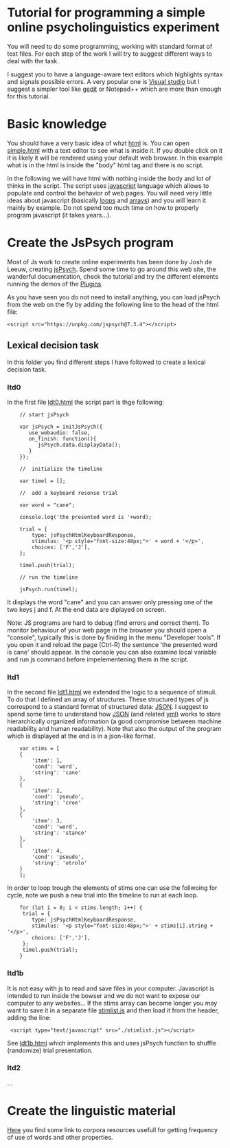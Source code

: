 # Tutorial for programming a simple online psycholinguistics experiment

You will need to do some programming,  working with standard format of text files.
For each step of the work I will try to suggest different ways to deal with the task.

I suggest you to have a language-aware text editors which highlights syntax and signals 
possible errors. A very popular one is [Visual studio](https://code.visualstudio.com/download) but I suggest a simpler tool like [gedit](https://gedit-text-editor.org/) or Notepad++  which are more than enough for this tutorial.

# Basic knowledge

You should have a very basic idea of whzt [html](https://www.w3schools.com/html/html_intro.asp) is. You can open [simple.html](simple.html) with a text editor to see what is inside it. If you double click on it it is likely it will be rendered using 
your default web browser. In this example what is in the html is inside the "body" html tag and there is no script.  

In the following we will have html with nothing inside the body and lot of thinks in the script.  The script uses [javascript](https://www.w3schools.com/Js/) language which allows to populate and control the behavior of web pages. You will need very little ideas about javascript (basically [loops](https://www.w3schools.com/Js/js_loops.asp) and [arrays](https://www.w3schools.com/Js/js_arrays.asp)) and you will learn it mainly by example.  Do not spend too much time on how to properly program javascript (it takes years...).

# Create the JsPsych program

Most of Js work to create online experiments has been done by Josh de Leeuw, creating [jsPsych](https://www.jspsych.org). Spend some time to go around this web site, the wanderful documentation, check the tutorial and try the different elements running the demos of the [Plugins](https://www.jspsych.org/v7/plugins/list-of-plugins/).

As  you have seen you do not need to install anything, you can load jsPsych from the web on the fly by adding the following line to the head of the html file:

    <script src="https://unpkg.com/jspsych@7.3.4"></script>


## Lexical decision task

In this folder you find different steps I have followed to create a lexical decision task.


### ltd0

In the first file [ldt0.html](program/ldt0.html) the script part is thge following:

```
    // start jsPsych

    var jsPsych = initJsPsych({
       use_webaudio: false,
       on_finish: function(){
          jsPsych.data.displayData(); 
       }
    });

    //  initialize the timeline 
    
    var timel = [];
    
    //  add a keyboard resonse trial
    
    var word = "cane";
    
    console.log('the presented word is '+word);
    
    trial = {
        type: jsPsychHtmlKeyboardResponse,
        stimulus: '<p style="font-size:48px;">' + word + '</p>',
        choices: ['F','J'],
    };

    timel.push(trial);
    
    // run the timeline
    
    jsPsych.run(timel);
```

It displays the word "cane" and you can answer only pressing one of the two keys j and f.  At the end data are diplayed on screen.

Note: JS programs are hard to debug (find errors and correct them). To monitor behaviour of your web page in the browser you should open a "console",  typically this is done by finiding in the menu "Developer tools".  If you open it and reload the page (Ctrl-R) the sentence 'the presented word is cane' should appear. In the console you can also examine local variable and run js command before impelementening them in the script.

### ltd1

In the second file [ldt1.html](program/ldt1.html) we extended the logic to a sequence of stimuli.  To do that I defined an array of structures. These structured types of js correspond to a standard format of structured data: [JSON](https://www.json.org/json-en.html). I suggest to spend some time to understand how [JSON](https://www.w3schools.am/js/js_json_intro.html#gsc.tab=0) (and related [yml](https://en.wikipedia.org/wiki/YAML)) works to store hierarchically organized information (a good compromise between machine readability and human readability).  Note that also the output of the program which is displayed at the end is in a json-like format.  


```
    var stims = [
	{
    	'item': 1,
    	'cond': 'word',
    	'string': 'cane'
	},
	{
    	'item': 2,
    	'cond': 'pseudo',
    	'string': 'croe'
	},
	{
    	'item': 3,
    	'cond': 'word',
    	'string': 'stanco'
	},
	{
    	'item': 4,
    	'cond': 'pseudo',
    	'string': 'otrolo'
	}
	];
```

In order to loop trough the elements of stims one can use the follwoing for cycle, note we push a new trial into the timeline to run at each loop.

```
    for (let i = 0; i < stims.length; i++) {
     trial = {
        type: jsPsychHtmlKeyboardResponse,
        stimulus: '<p style="font-size:48px;">' + stims[i].string + '</p>',
        choices: ['F','J'],
     };
     timel.push(trial);
    }
```


### ltd1b

It  is not easy with js to read and save files in your computer. Javascript is intended to run inside the bowser and we do not want to expose our computer to any websites... If the stims array can become longer you may want to save it in a separate file [stimlist.js](program/stimlist.js)  and then load it from the header, adding the line:

     <script type="text/javascript" src="./stimlist.js"></script>

See [ldt1b.html](program/ldt1b.html)  which implements this and uses jsPsych function to shuffle (randomize) trial presentation.

### ltd2


...

# Create the linguistic material

[Here](material/tools.md)  you find some link to corpora resources usefull for getting frequency of use of words and other properties. 
